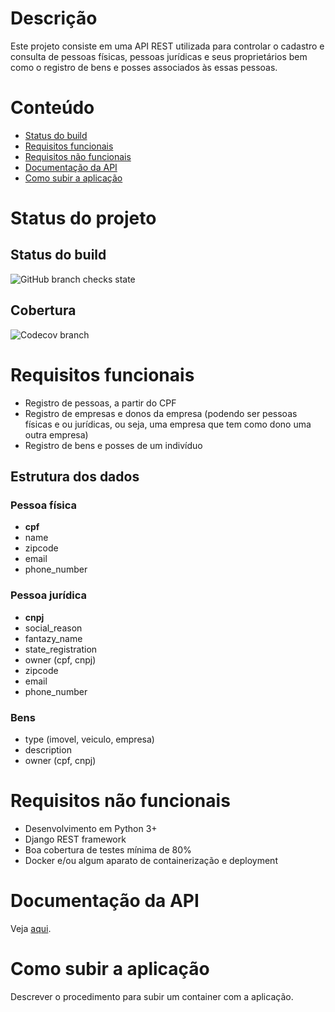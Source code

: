 # Descrição

Este projeto consiste em uma API REST utilizada para controlar o cadastro e consulta de pessoas físicas, pessoas jurídicas e seus proprietários bem como o registro de bens e posses associados às essas pessoas.

# Conteúdo

* [Status do build](#Status_do_build)
* [Requisitos funcionais](#Requisitos_funcionais)
* [Requisitos não funcionais](#Requisitos_não_funcionais)
* [Documentação da API](#Documentação_da_API)
* [Como subir a aplicação](#Como_subir_a_aplicação)

# Status do projeto

## Status do build

![GitHub branch checks state](https://img.shields.io/github/checks-status/johannesssf/physical-legal-goods-api/main?style=plastic)

## Cobertura

![Codecov branch](https://img.shields.io/codecov/c/github/johannesssf/physical-legal-goods-api/main)

# Requisitos funcionais

* Registro de pessoas, a partir do CPF
* Registro de empresas e donos da empresa (podendo ser pessoas físicas e ou jurídicas, ou seja, uma empresa que tem como dono uma outra empresa)
* Registro de bens e posses de um indivíduo

## Estrutura dos dados

### Pessoa física

* **cpf**
* name
* zipcode
* email
* phone_number

### Pessoa jurídica

* **cnpj**
* social_reason
* fantazy_name
* state_registration
* owner (cpf, cnpj)
* zipcode
* email
* phone_number

### Bens

* type (imovel, veiculo, empresa)
* description
* owner (cpf, cnpj)

# Requisitos não funcionais

* Desenvolvimento em Python 3+
* Django REST framework
* Boa cobertura de testes mínima de 80%
* Docker e/ou algum aparato de containerização e deployment

# Documentação da API

Veja [aqui](https://johannesssf.github.io/physical-legal-goods-api/).

# Como subir a aplicação

Descrever o procedimento para subir um container com a aplicação.
